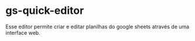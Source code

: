 # gs-quick-editor
Esse editor permite criar e editar planilhas do google sheets através de uma interface web.
